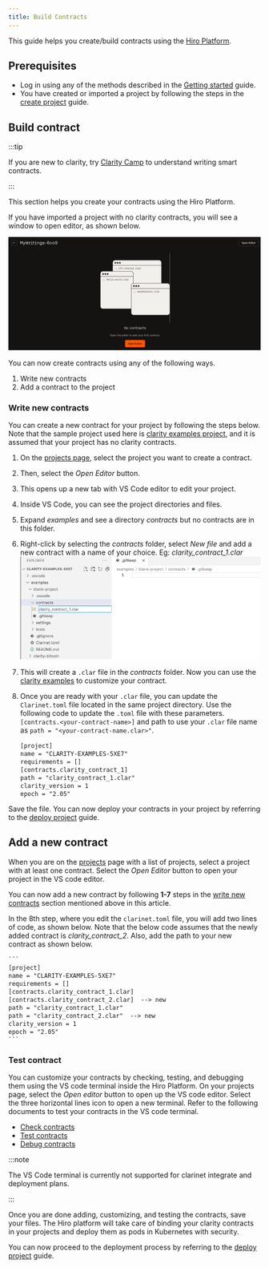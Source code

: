 ```yaml
---
title: Build Contracts
---
```


This guide helps you create/build contracts using the [Hiro Platform](https://platform.hiro.so/).

## Prerequisites

- Log in using any of the methods described in the [Getting started](getting-started.md) guide.
- You have created or imported a project by following the steps in the [create project](create-project.md) guide.

## Build contract

:::tip

If you are new to clarity, try [Clarity Camp](https://learn.stacks.org/course/clarity-camp) to understand writing smart contracts.

:::

This section helps you create your contracts using the Hiro Platform. 

If you have imported a project with no clarity contracts, you will see a window to open editor, as shown below.

![Open editor](images/open-editor.png)

You can now create contracts using any of the following ways.

1. Write new contracts
2. Add a contract to the project

### Write new contracts

You can create a new contract for your project by following the steps below. Note that the sample project used here is [clarity examples project](https://github.com/hirosystems/clarity-examples), and it is assumed that your project has no clarity contracts.

1. On the [projects page](https://platform.hiro.so/projects), select the project you want to create a contract. 
2. Then, select the *Open Editor* button. 
3. This opens up a new tab with VS Code editor to edit your project. 
4. Inside VS Code, you can see the project directories and files.
5. Expand *examples* and see a directory *contracts* but no contracts are in this folder.
6. Right-click by selecting the *contracts* folder, select *New file* and add a new contract with a name of your choice. Eg: *clarity_contract_1.clar*
    ![Write new contract](images/write-new-contract.png)
7. This will create a `.clar` file in the *contracts* folder. Now you can use the [clarity examples](https://github.com/hirosystems/clarity-examples) to customize your contract.
8. Once you are ready with your `.clar` file, you can update the `Clarinet.toml` file located in the same project directory. Use the following code to update the `.toml` file with these parameters. `[contracts.<your-contract-name>]` and path to use your `.clar` file name as `path = "<your-contract-name.clar>"`.

    ```
    [project]
    name = "CLARITY-EXAMPLES-5XE7"
    requirements = []
    [contracts.clarity_contract_1]
    path = "clarity_contract_1.clar"
    clarity_version = 1
    epoch = "2.05"
    ```
Save the file. You can now deploy your contracts in your project by referring to the [deploy project](deploy-project.md) guide.

## Add a new contract

When you are on the [projects](https://platform.hiro.so/projects) page with a list of projects, select a project with at least one contract. Select the *Open Editor* button to open your project in the VS code editor.

You can now add a new contract by following **1-7** steps in the [write new contracts](build-contract#write-new-contracts) section mentioned above in this article.

In the 8th step, where you edit the `clarinet.toml` file, you will add two lines of code, as shown below. Note that the below code assumes that the newly added contract is *clarity_contract_2*. Also, add the path to your new contract as shown below.

    ```
    [project]
    name = "CLARITY-EXAMPLES-5XE7"
    requirements = []
    [contracts.clarity_contract_1.clar]
    [contracts.clarity_contract_2.clar]  --> new
    path = "clarity_contract_1.clar"
    path = "clarity_contract_2.clar"  --> new
    clarity_version = 1
    epoch = "2.05"
    ```

### Test contract

You can customize your contracts by checking, testing, and debugging them using the VS code terminal inside the Hiro Platform. On your projects page, select the *Open editor* button to open up the VS code editor. Select the three horizontal lines icon to open a new terminal. Refer to the following documents to test your contracts in the VS code terminal.

- [Check contracts](https://docs.hiro.so/clarinet/how-to-guides/how-to-check-contract)
- [Test contracts](https://docs.hiro.so/clarinet/how-to-guides/how-to-test-contract)
- [Debug contracts](https://docs.hiro.so/clarinet/how-to-guides/how-to-debug-contract)

:::note

The VS Code terminal is currently not supported for clarinet integrate and deployment plans.

:::

Once you are done adding, customizing, and testing the contracts, save your files. The Hiro platform will take care of binding your clarity contracts in your projects and deploy them as pods in Kubernetes with security.

You can now proceed to the deployment process by referring to the [deploy project](deploy-project.md) guide.
